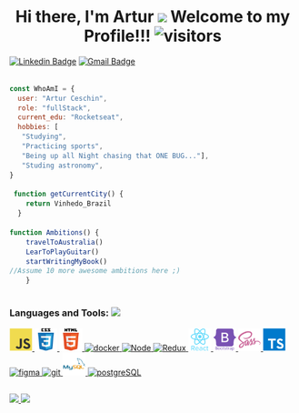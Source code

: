 <h1 align="center">
  Hi there, I'm Artur
	<img src="https://raw.githubusercontent.com/iampavangandhi/iampavangandhi/master/gifs/Hi.gif" 
	     width="30px"> 
	Welcome to my Profile!!! 
	<img src="https://visitor-badge.laobi.icu/badge?page_id=Artur-Ceschin.marcelo-rafael" 
	     alt="visitors">
</h1>

[![Linkedin Badge](https://img.shields.io/badge/-Artur%20Ceschin-blue?style=flat-square&logo=Linkedin&logoColor=white&link=https://www.linkedin.com/in/artur-peres-ceschin-programador/)](https://www.linkedin.com/in/artur-peres-ceschin-programador/) 
[![Gmail Badge](https://img.shields.io/badge/-artur.ceschin@gmail.com-c14438?style=flat-square&logo=Gmail&logoColor=white&link=mailto:artur.ceschin@gmail.com)](mailto:artur.ceschin@gmail.com)
```javascript
 
const WhoAmI = {
  user: "Artur Ceschin",
  role: "fullStack",
  current_edu: "Rocketseat",
  hobbies: [
   "Studying",
   "Practicing sports",
   "Being up all Night chasing that ONE BUG..."],
   "Studing astronomy",
}
	
 function getCurrentCity() {
	return Vinhedo_Brazil
  }
	
function Ambitions() {
	travelToAustralia()
	LearToPlayGuitar()
	startWritingMyBook()
//Assume 10 more awesome ambitions here ;)
	} 
 ```
 #
<h3 align="left">Languages and Tools: <img src="https://media.giphy.com/media/WUlplcMpOCEmTGBtBW/giphy.gif" width="30"></h3>
<p align="left"> 
<a href="https://developer.mozilla.org/en-US/docs/Web/JavaScript" target="_blank"> <img src="https://raw.githubusercontent.com/devicons/devicon/master/icons/javascript/javascript-original.svg" alt="javascript" width="40" height="40"/> </a>	
<a href="https://www.w3schools.com/css/" target="_blank"> <img src="https://raw.githubusercontent.com/devicons/devicon/master/icons/css3/css3-original-wordmark.svg" alt="css3" width="40" height="40"/> </a>
<a href="https://www.w3.org/html/" target="_blank"> <img src="https://raw.githubusercontent.com/devicons/devicon/master/icons/html5/html5-original-wordmark.svg" alt="html5" width="40" height="40"/> </a> 
 <a href="https://www.docker.com/" target="_blank"> <img src="https://cdn.jsdelivr.net/gh/devicons/devicon/icons/docker/docker-original.svg" 
 alt="docker" width="40" height="40"/> </a> 
 <a href="https://nodejs.org/en/" target="_blank"> <img src="https://cdn.jsdelivr.net/gh/devicons/devicon/icons/nodejs/nodejs-original.svg" 
 alt="Node" width="40" height="40"/> </a> 
<a href="https://redux.js.org/" target="_blank"> <img src="https://cdn.jsdelivr.net/gh/devicons/devicon/icons/redux/redux-original.svg" alt="Redux" width="40" height="40"/> </a>
<a href="https://reactjs.org/" target="_blank"> <img src="https://raw.githubusercontent.com/devicons/devicon/master/icons/react/react-original-wordmark.svg" alt="react" width="40" height="40"/> </a>
<a href="https://getbootstrap.com" target="_blank"> <img src="https://raw.githubusercontent.com/devicons/devicon/master/icons/bootstrap/bootstrap-plain-wordmark.svg" alt="bootstrap" width="40" height="40"/> </a> 
<a href="https://sass-lang.com" target="_blank"> <img src="https://raw.githubusercontent.com/devicons/devicon/master/icons/sass/sass-original.svg" alt="sass" width="40" height="40"/> </a> 
<a href="https://www.typescriptlang.org/" target="_blank"> <img src="https://raw.githubusercontent.com/devicons/devicon/master/icons/typescript/typescript-original.svg" alt="typescript" width="40" height="40"/> </a>
<a href="https://www.figma.com/" target="_blank"> <img src="https://www.vectorlogo.zone/logos/figma/figma-icon.svg" alt="figma" width="40" height="40"/> </a>
<a href="https://git-scm.com/" target="_blank"> <img src="https://www.vectorlogo.zone/logos/git-scm/git-scm-icon.svg" alt="git" width="40" height="40"/> </a> 
<a href="https://www.mysql.com/" target="_blank"> <img src="https://raw.githubusercontent.com/devicons/devicon/master/icons/mysql/mysql-original-wordmark.svg" alt="mysql" width="40" height="40"/> </a> 
 <a href="https://www.postgresql.org/" target="_blank"> <img src="https://cdn.jsdelivr.net/gh/devicons/devicon/icons/postgresql/postgresql-original.svg" alt="postgreSQL" width="40" height="40"/> </a> 
</p>

##
<div>
  <a href="https://github.com/ManuCoutinho">
  <img height="180em" src="https://github-readme-stats.vercel.app/api?username=Artur-Ceschin&show_icons=true&theme=dark&include_all_commits=true&count_private=true"/>
  <img height="180em" src="https://github-readme-stats.vercel.app/api/top-langs/?username=Artur-Ceschin&layout=compact&langs_count=7&theme=dark"/>
</div>
